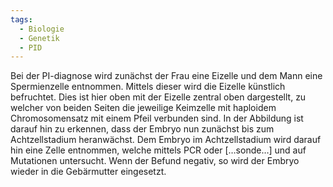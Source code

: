 ```yaml
---
tags:
  - Biologie
  - Genetik
  - PID
---
```

Bei der PI-diagnose wird zunächst der Frau eine Eizelle und dem Mann eine Spermienzelle entnommen. Mittels dieser wird die Eizelle künstlich befruchtet.
Dies ist hier oben mit der Eizelle zentral oben dargestellt, zu welcher von beiden Seiten die jeweilige Keimzelle mit haploidem Chromosomensatz mit einem Pfeil verbunden sind. In der Abbildung ist darauf hin zu erkennen, dass der Embryo nun zunächst bis zum Achtzellstadium heranwächst. Dem Embryo im Achtzellstadium wird darauf hin eine Zelle entnommen, welche mittels PCR oder […sonde…] und auf Mutationen untersucht. Wenn der Befund negativ, so wird der Embryo wieder in die Gebärmutter eingesetzt.